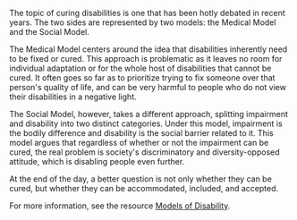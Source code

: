 The topic of curing disabilities is one that has been hotly debated in recent
years. The two sides are represented by two models: the Medical Model and the
Social Model.

The Medical Model centers around the idea that disabilities inherently need to
be fixed or cured. This approach is problematic as it leaves no room for
individual adaptation or for the whole host of disabilities that cannot be
cured. It often goes so far as to prioritize trying to fix someone over that
person's quality of life, and can be very harmful to people who do not view
their disabilities in a negative light.

The Social Model, however, takes a different approach, splitting impairment and
disability into two distinct categories. Under this model, impairment is the
bodily difference and disability is the social barrier related to it. This model
argues that regardless of whether or not the impairment can be cured, the real
problem is society's discriminatory and diversity-opposed attitude, which is
disabling people even further.

At the end of the day, a better question is not only whether they can be cured,
but whether they can be accommodated, included, and accepted.

For more information, see the resource [Models of Disability](#models-of-disability).

